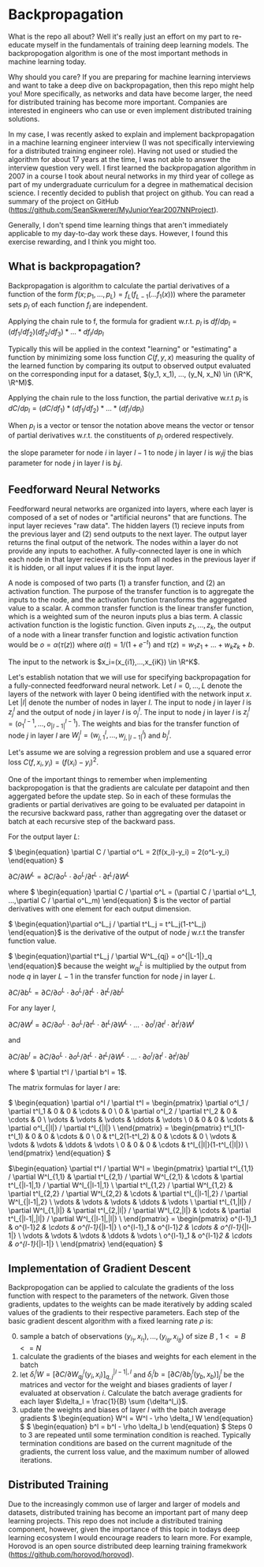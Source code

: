 # Backpropagation

What is the repo all about? Well it's really just an effort on my part to re-educate myself in the fundamentals of training deep learning models. The backpropogation algorithm is one of the most important methods in machine learning today. 

Why should you care? If you are preparing for machine learning interviews and want to take a deep dive on backpropagation, then this repo might help you! More specifically, as networks and data have become larger, the need for distributed training has become more important. Companies are interested in engineers who can use or even implement distributed training solutions.

In my case, I was recently asked to explain and implement backpropagation in a machine learning engineer interview (I was not specifically interviewing for a distributed training engineer role). Having not used or studied the algorithm for about 17 years at the time, I was not able to answer the interview question very well. I first learned the backpropagation algorithm in 2007 in a course I took about neural networks in my third year of college as part of my undergraduate curriculum for a degree in mathematical decision science. I recently decided to publish that project on github. You can read a summary of the project on GitHub (https://github.com/SeanSkwerer/MyJuniorYear2007NNProject).

Generally, I don't spend time learning things that aren't immediately applicable to my day-to-day work these days. However, I found this exercise rewarding, and I think you might too.

## What is backpropagation?
Backpropagation is algorithm to calculate the partial derivatives of a function of the form
    $f(x; p_1, ..., p_L) = f_L(f_{L-1}(...f_1(x)))$
where the parameter sets $p_l$ of each function $f_l$ are independent.

Applying the chain rule to f, the formula for gradient w.r.t. $p_l$ is
    $df/dp_l = (df_1/df_2)(df_2/df_3)*...*df_l/dp_l$

Typically this will be applied in the context "learning" or "estimating" a function by 
minimizing some loss function $C(f, y, x)$ measuring the quality of the learned function
by comparing its output to observed output evaluated on the corresponding input
for a dataset, $(y_1, x_1), ..., (y_N, x_N) \in (\R^K, \R^M)$.
     
Applying the chain rule to the loss function, the partial derivative w.r.t $p_l$ is
    $dC/dp_l = (dC/df_1)*(df_1/df_2)*...*(df_l/dp_l)$

When $p_l$ is a vector or tensor the notation above means the vector or tensor of partial 
derivatives w.r.t. the constituents of $p_l$ ordered respectively.

the slope parameter for node $i$ in layer $l-1$ to node $j$ in layer $l$ is $w_lij$
the bias parameter for node $j$ in layer $l$ is $b_lj$.

## Feedforward Neural Networks
Feedforward neural networks are organized into layers, where each layer is composed of a set of nodes or "artificial neurons" that are functions. The input layer recieves "raw data". The hidden layers (1) recieve inputs from the previous layer and (2) send outputs to the next layer. The output layer returns the final output of the network. The nodes within a layer do not provide any inputs to eachother. A fully-connected layer is one in which each node in that layer recieves inputs from all nodes in the previous layer if it is hidden, or all input values if it is the input layer.

A node is composed of two parts (1) a transfer function, and (2) an activation function. The purpose of the transfer function is to aggregate the inputs to the node, and the activation function transforms the aggregated value to a scalar. A common transfer function is the linear transfer function, which is a weighted sum of the neuron inputs plus a bias term. A classic activation function is the logistic function. Given inputs $z_1, ..., z_k$, the output of a node with a linear transfer function and logistic activation function would be $o = \alpha(\tau(z))$ where $\alpha(t) = 1/(1+e^{-t})$ and $\tau(z) = w_1z_1 + ... + w_kz_k + b$.

The input to the network is $x_i=(x_{i1},...,x_{iK}) \in \R^K$.

Let's establish notation that we will use for specifying backpropagation for a fully-connected feedforward neural network. Let $l=0,...,L$ denote the layers of the network with layer 0 being identified with the network input $x$. Let $|l|$ denote the number of nodes in layer $l$. The input to node $j$ in layer $l$ is $z^l_j$ and the output of node $j$ in layer $l$ is $o^l_j$. The input to node $j$ in layer $l$ is $z^l_j = (o^{l-1}_1,...,o^{l-1}_{|l-1|})$. The weights and bias for the transfer function of node $j$ in layer $l$ are $W^l_j = (w^l_{j,1}, ..., w^l_{j,|l-1|})$ and $b^l_j$. 

Let's assume we are solving a regression problem and use a squared error loss $C(f, x_i, y_i) = (f(x_i)-y_i)^2$.

One of the important things to remember when implementing backpropogation is that the gradients are calculate per datapoint and then aggergated before the update step. So in each of these formulas the gradients or partial derivatives are going to be evaluated per datapoint in the recursive backward pass, rather than aggregating over the dataset or batch at each recursive step of the backward pass. 

For the output layer $L$:

$
\begin{equation}
\partial C / \partial o^L = 2(f(x_i)-y_i) = 2(o^L-y_i)
\end{equation}
$

$\begin{equation}\partial C / \partial W^L = \partial C / \partial o^L \cdot \partial o^L / \partial t^L \cdot \partial t^L / \partial W^L\end{equation}$

where $ \begin{equation} \partial C / \partial o^L = (\partial C / \partial o^L_1, ...,\partial C / \partial o^L_m) \end{equation} $ is the vector of partial derivatives with one element for each output dimension.

$ \begin{equation}\partial o^L_j / \partial t^L_j = t^L_j(1-t^L_j) \end{equation}$ is the derivative of the output of node $j$ w.r.t the transfer function value. 

$ \begin{equation}\partial t^L_j / \partial W^L_{qj} = o^{|L-1|}_q \end{equation}$ because the weight $w^L_{qj}$ is multiplied by the output from node $q$ in layer $L-1$ in the transfer function for node $j$ in layer $L$.

$\begin{equation} \partial C / \partial b^L = \partial C / \partial o^L \cdot \partial o^L / \partial t^L \cdot \partial t^L / \partial b^L \end{equation}$

For any layer $l$,

$\begin{equation}\partial C / \partial W^l = \partial C / \partial o^L \cdot \partial o^L / \partial t^L \cdot \partial t^L / \partial W^L \cdot ... \cdot \partial o^l / \partial t^l \cdot \partial t^l / \partial W^l \end{equation}$
 
and 

$\begin{equation}\partial C / \partial b^l = \partial C / \partial o^L \cdot \partial o^L / \partial t^L \cdot \partial t^L / \partial W^L \cdot ... \cdot \partial o^l / \partial t^l \cdot \partial t^l / \partial b^l \end{equation}$

where $ \partial t^l / \partial b^l = 1$. 

The matrix formulas for layer $l$ are:

$
\begin{equation}
\partial o^l / \partial t^l =
\begin{pmatrix}
  \partial o^l_1 / \partial t^l_1       & 0   & 0   & \cdots  & 0  \\
  0       & \partial o^l_2 / \partial t^l_2   & 0   & \cdots  & 0  \\
  \vdots  & \vdots  & \vdots  & \ddots  & \vdots \\
  0       & 0   & 0   & \cdots  & \partial o^l_{|l|} / \partial t^l_{|l|}  \\
\end{pmatrix}
= \begin{pmatrix} 
  t^l_1(1-t^l_1)      & 0   & 0   & \cdots  & 0  \\
  0       & t^l_2(1-t^l_2)   & 0   & \cdots  & 0  \\
  \vdots  & \vdots  & \vdots  & \ddots  & \vdots \\
  0       & 0   & 0   & \cdots  & t^l_{|l|}(1-t^l_{|l|})  \\
   \end{pmatrix}
\end{equation} $ 

$\begin{equation}
\partial t^l / \partial W^l = 
\begin{pmatrix}
  \partial t^l_{1,1} / \partial W^l_{1,1}       & \partial t^l_{2,1} / \partial W^l_{2,1}   & \cdots  & \partial t^l_{|l-1|,1} / \partial W^l_{|l-1|,1}  \\
  \partial t^l_{1,2} / \partial W^l_{1,2}       & \partial t^l_{2,2} / \partial W^l_{2,2}   & \cdots  & \partial t^l_{|l-1|,2} / \partial W^l_{|l-1|,2}  \\
  \vdots  & \vdots  & \vdots  & \ddots  & \vdots \\
  \partial t^l_{1,|l|} / \partial W^l_{1,|l|}       & \partial t^l_{2,|l|} / \partial W^l_{2,|l|}   & \cdots  & \partial t^l_{|l-1|,|l|} / \partial W^l_{|l-1|,|l|}  \\
\end{pmatrix}
= \begin{pmatrix}
  o^{l-1}_1       & o^{l-1}_2   & \cdots  & o^{l-1}_{|l-1|}  \\
  o^{l-1}_1       & o^{l-1}_2   & \cdots  & o^{l-1}_{|l-1|} \\
  \vdots  & \vdots  & \vdots  & \ddots  & \vdots \\
  o^{l-1}_1       & o^{l-1}_2   & \cdots  & o^{l-1}_{|l-1|}  \\
\end{pmatrix}
\end{equation}
$

## Implementation of Gradient Descent
Backpropogation can be applied to calculate the gradients of the loss function with respect to the parameters of the network. Given those gradients, updates to the weights can be made iteratively by adding scaled values of the gradients to their respective parameters. Each step of the basic gradient descent algorithm with a fixed learning rate $\rho$ is:

0. sample a batch of observations $(y_{i_1}, x_{i_1}), ..., (y_{i_B}, x_{i_B})$ of size $B$ , $1 <= B <= N$
1. calculate the gradients of the biases and weights for each element in the batch
2. let $\delta^l_i W = [\partial C/ \partial W^l_{qj}(y_i, x_i)]_{q,j}^{|l-1|,l}$ and $\delta^l_i b = [\partial C/ \partial b^l_{j}(y_b, x_b)]_{j}^{l}$ be the matrices and vector for the weight and biases gradients of layer $l$ evaluated at observation $i$. Calculate the batch average gradients for each layer $\delta_l = \frac{1}{B} \sum {\delta^l_i}$.
3. update the weights and biases of layer $l$ with the batch average gradients
$
\begin{equation}
W^l = W^l - \rho \delta_l W
\end{equation}
$
$
\begin{equation}
b^l = b^l - \rho \delta_l b
\end{equation}
$
Steps 0 to 3 are repeated until some termination condition is reached. Typically termination conditions are based on the current magnitude of the gradients, the current loss value, and the maximum number of allowed iterations.

## Distributed Training
Due to the increasingly common use of larger and larger of models and datasets, distributed training has become an important part of many deep learning projects. This repo does not include a distributed training component, however, given the importance of this topic in todays deep learning ecosystem I would encourage readers to learn more. For example, Horovod is an open source distributed deep learning training framekwork (https://github.com/horovod/horovod).

